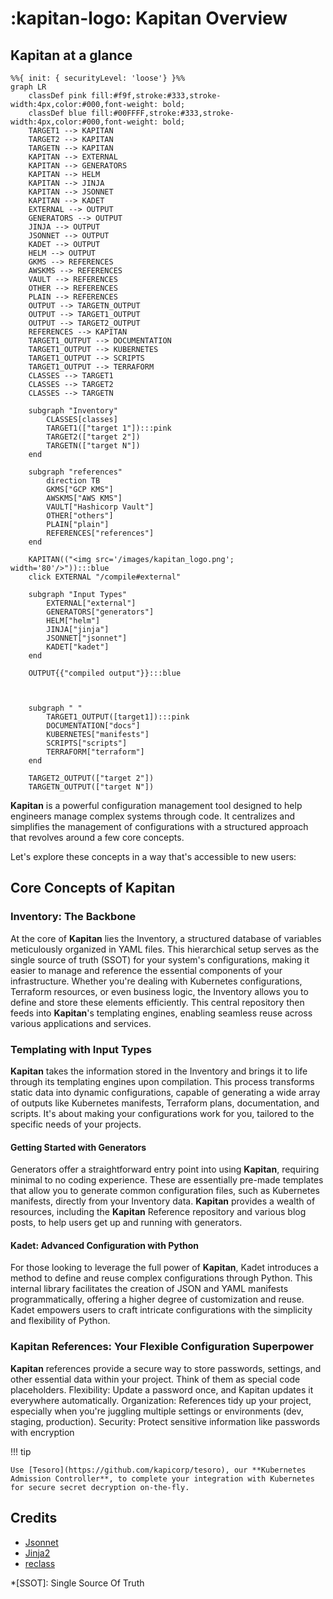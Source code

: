 # :kapitan-logo: **Kapitan Overview**

## **Kapitan** at a glance


```mermaid
%%{ init: { securityLevel: 'loose'} }%%
graph LR
    classDef pink fill:#f9f,stroke:#333,stroke-width:4px,color:#000,font-weight: bold;
    classDef blue fill:#00FFFF,stroke:#333,stroke-width:4px,color:#000,font-weight: bold;
    TARGET1 --> KAPITAN
    TARGET2 --> KAPITAN
    TARGETN --> KAPITAN
    KAPITAN --> EXTERNAL
    KAPITAN --> GENERATORS
    KAPITAN --> HELM
    KAPITAN --> JINJA
    KAPITAN --> JSONNET
    KAPITAN --> KADET
    EXTERNAL --> OUTPUT
    GENERATORS --> OUTPUT
    JINJA --> OUTPUT
    JSONNET --> OUTPUT
    KADET --> OUTPUT
    HELM --> OUTPUT
    GKMS --> REFERENCES
    AWSKMS --> REFERENCES
    VAULT --> REFERENCES
    OTHER --> REFERENCES
    PLAIN --> REFERENCES
    OUTPUT --> TARGETN_OUTPUT
    OUTPUT --> TARGET1_OUTPUT 
    OUTPUT --> TARGET2_OUTPUT 
    REFERENCES --> KAPITAN
    TARGET1_OUTPUT --> DOCUMENTATION 
    TARGET1_OUTPUT --> KUBERNETES
    TARGET1_OUTPUT --> SCRIPTS 
    TARGET1_OUTPUT --> TERRAFORM
    CLASSES --> TARGET1
    CLASSES --> TARGET2
    CLASSES --> TARGETN

    subgraph "Inventory"
        CLASSES[classes]
        TARGET1(["target 1"]):::pink
        TARGET2(["target 2"])
        TARGETN(["target N"])
    end

    subgraph "references"
        direction TB
        GKMS["GCP KMS"]
        AWSKMS["AWS KMS"]
        VAULT["Hashicorp Vault"]
        OTHER["others"]
        PLAIN["plain"]
        REFERENCES["references"]
    end

    KAPITAN(("<img src='/images/kapitan_logo.png'; width='80'/>")):::blue
    click EXTERNAL "/compile#external"

    subgraph "Input Types" 
        EXTERNAL["external"]
        GENERATORS["generators"]
        HELM["helm"]
        JINJA["jinja"]
        JSONNET["jsonnet"]
        KADET["kadet"]
    end

    OUTPUT{{"compiled output"}}:::blue



    subgraph " "
        TARGET1_OUTPUT([target1]):::pink
        DOCUMENTATION["docs"]
        KUBERNETES["manifests"]
        SCRIPTS["scripts"]
        TERRAFORM["terraform"]
    end
       
    TARGET2_OUTPUT(["target 2"])
    TARGETN_OUTPUT(["target N"])

```

**Kapitan** is a powerful configuration management tool designed to help engineers manage complex systems through code. It centralizes and simplifies the management of configurations with a structured approach that revolves around a few core concepts. 

Let's explore these concepts in a way that's accessible to new users:

## Core Concepts of Kapitan

### Inventory: The Backbone

At the core of **Kapitan** lies the Inventory, a structured database of variables meticulously organized in YAML files. 
This hierarchical setup serves as the single source of truth (SSOT) for your system's configurations, making it easier to manage and reference the essential components of your infrastructure. Whether you're dealing with Kubernetes configurations, Terraform resources, or even business logic, the Inventory allows you to define and store these elements efficiently. This central repository then feeds into **Kapitan**'s templating engines, enabling seamless reuse across various applications and services.

### Templating with Input Types

**Kapitan** takes the information stored in the Inventory and brings it to life through its templating engines upon compilation. This process transforms static data into dynamic configurations, capable of generating a wide array of outputs like Kubernetes manifests, Terraform plans, documentation, and scripts. It's about making your configurations work for you, tailored to the specific needs of your projects.

#### Getting Started with Generators

Generators offer a straightforward entry point into using **Kapitan**, requiring minimal to no coding experience. These are essentially pre-made templates that allow you to generate common configuration files, such as Kubernetes manifests, directly from your Inventory data. **Kapitan** provides a wealth of resources, including the **Kapitan** Reference repository and various blog posts, to help users get up and running with generators.

#### Kadet: Advanced Configuration with Python

For those looking to leverage the full power of **Kapitan**, Kadet introduces a method to define and reuse complex configurations through Python. This internal library facilitates the creation of JSON and YAML manifests programmatically, offering a higher degree of customization and reuse. Kadet empowers users to craft intricate configurations with the simplicity and flexibility of Python.

### **Kapitan** References: Your Flexible Configuration Superpower

**Kapitan** references provide a secure way to store passwords, settings, and other essential data within your project. Think of them as special code placeholders.
Flexibility: Update a password once, and Kapitan updates it everywhere automatically.
Organization: References tidy up your project, especially when you're juggling multiple settings or environments (dev, staging, production).
Security: Protect sensitive information like passwords with encryption

!!! tip

    Use [Tesoro](https://github.com/kapicorp/tesoro), our **Kubernetes Admission Controller**, to complete your integration with Kubernetes for secure secret decryption on-the-fly.

## Credits

* [Jsonnet](https://github.com/google/jsonnet)
* [Jinja2](http://jinja.pocoo.org/docs/2.9/)
* [reclass](https://github.com/salt-formulas/reclass)

*[SSOT]: Single Source Of Truth
